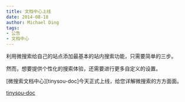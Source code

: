 ```yaml
---
title: 文档中心上线
date: 2014-08-18
author: Michael Ding
tags:
- 公告
- 文档中心
---
```


利用微搜索给自己的站点添加最基本的站内搜索功能，只需要简单的三步。

然而，想要提供个性化的搜索体验，还需要进行更多自定义的设置。

[微搜索文档中心][tinysou-doc]今天正式上线，给您详解微搜索的方方面面。

[tinysou-doc](http://docs.tinysou.com)
